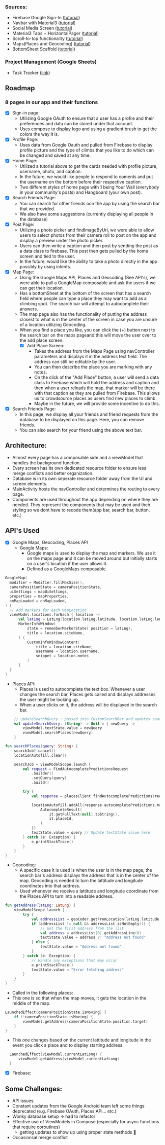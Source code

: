 ### Sources:
- Firebase Google Sign-In ([tutorial](https://www.youtube.com/watch?v=zCIfBbm06QM))
- Navbar with Material3 ([tutorial](https://www.youtube.com/watch?v=c8XP_Ee7iqY))
- Social Media Screen ([tutorial](https://www.youtube.com/watch?v=D0YgT6sp1Oo&list=PL2OhfKAEqtl99uxJMCKFM7XbcRmEQVyhW&index=7))
- Material3 Tabs + HorizontalPager ([tutorial](https://www.youtube.com/watch?v=9r4st6dmyNE))
- Scroll-to-top functionality ([tutorial](https://medium.com/@gsaillen95/how-to-create-a-jump-to-top-feature-with-jetpack-compose-2ed487b30087))
- Maps(Places and Geocoding) ([tutorial](https://blog.sanskar10100.dev/integrating-google-maps-places-api-and-reverse-geocoding-with-jetpack-compose#heading-3-places-api))
- BottomSheet Scaffold ([tutorial](https://www.youtube.com/watch?v=VxgWUdOKgtI))

### Project Management (Google Sheets)
- Task Tracker ([link](https://docs.google.com/spreadsheets/d/1bbkJkG-PS3HzLtA9W112ed9gqWV_Gf24eZy-Vc0oES8/edit?usp=sharing))

## Roadmap
### 8 pages in our app and their functions
- [x] Sign-in page:
  - Utilizing Google OAuth to ensure that a user has a profile and their preferences and data can be stored under that account.
  - Uses compose to display logo and using a gradient brush to get the colors the way it is.
- [x] Profile Page:
  - Uses data from Google Oauth and pulled from Firebase to display profile picture and the type of climbs that you like to do which can be changed and saved at any time.
- [x] Home Page:
  - Utilized a tutorial above to get the cards needed with profile picture, username, photo, and caption.
  - In the future, we would like people to respond to coments and put the username on the bottom before their respective caption.
  - Two different styles of home page with 1 being Your Wall (everybody in your community's posts) and Hangboard (your own post).
- [x] Search Friends Page:
  - You can search for other friends oon the app by using the search bar that we provided.
  - We also have some suggestions (currently displaying all people in the database)
- [x] Post Page:
  - Utilizing a photo picker and findImageByUri, we were able to allow users to select photos from their camera roll to post on the app and display a preview under the photo picker.
  - Users can then write a caption and then post by sending the post as a data class to firebase. This post then gets pulled by the home screen and tied to the user.
  - In the future, would like the ability to take a photo directly in the app possibly by using intents.
- [x] Map Page:
  - Using the Google Maps API, Places and Geocoding (See API's), we were able to pull a GoogleMap composable and ask the users if we can get their location.
  - Has a bottomSheet at the bottom of the screen that has a search field where people can type a place they may want to add as a climbing spot. The search bar will attempt to autocomplete their answers.
  - The map page also has the functionality of putting the address closest to what is in the center of the screen in case you are unsure of a location utilizing Geocoding.
  - When you find a place you like, you can click the (+) button next to the search bar on the maps pageand this will move the user over to the add place screen.
      - [x] Add Place Screen:
        - Takes the address from the Maps Page using navController parameters and displays it in the address text field. The address can still be editable by the user. 
        - You can then describe the place you are marking with any notes.
        - On the click of the "Add Place" button, a user will send a data class to Firebase which will hold the address and caption and then when a user reloads the map, that marker will be there with that caption as they are pulled from Firebase. This allows us to crowdsource places as users find new places to climb.
        - Maybe in the future, we will provide some incentive to do this.
- [x] Search Friends Page:
  - In this page, we display all your friends and friend requests from the database to be displayed on this page. Here, you can remove friends.
  - You can also search for your friend using the above text bar.

## Architecture:
- Almost every page has a composable side and a viewModel that handles the background function.
- Every screen has its own dedicated resource folder to ensure less merge conflicts and better organization.
- Database is in its own seperate resource folder away from the UI and screen elements.
- MainActivity hosts the navController and determines the routing to every page.
- Components are used throughout the app depending on where they are needed. They represent the components that may be used and their styling so we dont have to recode them(app bar, search bar, button, etc.)
## API's Used
- [x] Google Maps, Geocoding, Places API
  - Google Maps:
    - Google maps is used to display the map and markers. We use it on the maps page and it can be moved around but initially starts on a user's location if the user allows it.
    - Defined as a GoogleMaps composable.
```kotlin
GoogleMap(
  modifier = Modifier.fillMaxSize(),
  cameraPositionState = cameraPositionState,
  uiSettings = mapUiSettings,
  properties = mapProperties,
  onMapLoaded = onMapLoaded,
) {
  // Add markers for each MapLocation
  viewModel.locations.forEach { location ->
      val latLng = LatLng(location.latLng.latitude, location.latLng.longitude)
      MarkerInfoWindow(
          state = rememberMarkerState( position = latLng),
          title = location.siteName,
      ) {
          CustomInfoWindowContent(
              title = location.siteName,
              username = location.username,
              snippet = location.notes
          )
      }
  }
}
```
  - Places API:
    - Places is used to autocomplete the text box. Whenever a user changes the search bar, Places gets called and displays addresses the user might be looking up.
    - When a user clicks on it, the address will be displayed in the search bar.
```kotlin
    // updateSearchQuery : passed into CustomSearchBar and updates searchQuery on keystroke change
    val updateSearchQuery: (String) -> Unit = { newQuery ->
        viewModel.textState.value = newQuery
        viewModel.searchPlaces(newQuery)
    }
```
```kotlin
fun searchPlaces(query: String) {
    searchJob?.cancel()
    locationAutofill.clear()

    searchJob = viewModelScope.launch {
        val request = FindAutocompletePredictionsRequest
            .builder()
            .setQuery(query)
            .build()

        try {
            val response = placesClient.findAutocompletePredictions(request).await()

            locationAutofill.addAll(response.autocompletePredictions.map {
                AutocompleteResult(
                    it.getFullText(null).toString(),
                    it.placeId,
                )
            })
            textState.value = query // Update textState value here
        } catch (e: Exception) {
            e.printStackTrace()
        }
    }
}
```    


  - Geocoding:
    - A specific case it is used is when the user is in the map page, the search bar's address displays the address that is in the center of the map. Geocoding is needed to turn the lattitude and longitude coordinates into that address.
    - Used whenever we receive a lattitude and longitude coordinate from the Places API to turn into a readable address.
```kotlin
fun getAddress(latLng: LatLng) {
    viewModelScope.launch {
        try {
            val addressList = geoCoder.getFromLocation(latLng.latitude, latLng.longitude, 1)
            if (addressList != null && addressList.isNotEmpty()) {
                // Get the first address from the list
                val address = addressList[0].getAddressLine(0)
                textState.value = address ?: "Address not found"
            } else {
                textState.value = "Address not found"
            }
        } catch (e: Exception) {
            // Handle any exceptions that may occur
            e.printStackTrace()
            textState.value = "Error fetching address"
        }
    }
}
```
  - Called in the following places:
  - This one is so that when the map moves, it gets the location in the middle of the map.
  ```kotlin
  LaunchedEffect(cameraPositionState.isMoving) {
      if (!cameraPositionState.isMoving) {
          viewModel.getAddress(cameraPositionState.position.target)
      }
  }
  ```
  - This one changes based on the current lattitude and longitude in the event you click a place and to display starting address.
  ```kotlin
    LaunchedEffect(viewModel.currentLatLong) {
        viewModel.getAddress(viewModel.currentLatLong)
    }
  ``` 
- [x] Firebase:

## Some Challenges:
- API issues
- Constant updates from the Google Android team left some things deprecated (e.g. Firebase OAuth,  Places API… etc.)
- Wonky database setup → had to refactor
- Effective use of ViewModels in Compose (especially for async functions that require coroutines)
  - getting updates to show up using proper state methods 🥰
- Occasionsal merge conflict


